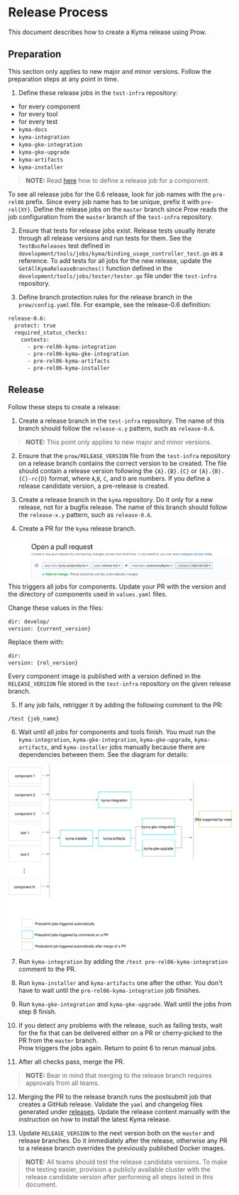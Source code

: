 # Release Process

This document describes how to create a Kyma release using Prow.

## Preparation

This section only applies to new major and minor versions. Follow the preparation steps at any point in time.

1. Define these release jobs in the `test-infra` repository:
 - for every component
 - for every tool
 - for every test
 - `kyma-docs`
 - `kyma-integration`
 - `kyma-gke-integration`
 - `kyma-gke-upgrade`
 - `kyma-artifacts`
 - `kyma-installer`

>**NOTE:** Read [here](https://github.com/kyma-project/test-infra/blob/master/docs/prow/release-jobs.md) how to define a release job for a component.

To see all release jobs for the 0.6 release, look for job names with the `pre-rel06` prefix.
Since every job name has to be unique, prefix it with `pre-rel{XY}`.
Define the release jobs on the `master` branch since Prow reads the job configuration from the `master` branch of the `test-infra` repository.

2. Ensure that tests for release jobs exist. Release tests usually iterate through all release versions and run tests for them.
See the `TestBucReleases` test defined in `development/tools/jobs/kyma/binding_usage_controller_test.go` as a reference.
To add tests for all jobs for the new release, update the `GetAllKymaReleaseBranches()` function
defined in the `development/tools/jobs/tester/tester.go` file under the `test-infra` repository.

3. Define branch protection rules for the release branch in the `prow/config.yaml` file.
For example, see the release-0.6 definition:
```
release-0.6:
  protect: true
  required_status_checks:
    contexts:
      - pre-rel06-kyma-integration
      - pre-rel06-kyma-gke-integration
      - pre-rel06-kyma-artifacts
      - pre-rel06-kyma-installer
```


## Release

Follow these steps to create a release:
1. Create a release branch in the `test-infra` repository. The name of this branch should follow the `release-x.y` pattern, such as `release-0.6`.

>**NOTE:** This point only applies to new major and minor versions.

2. Ensure that the `prow/RELEASE_VERSION` file from the `test-infra` repository on a release branch contains the correct version to be created.
The file should contain a release version following the `{A}.{B}.{C}` or `{A}.{B}.{C}-rc{D}` format, where `A`,`B`, `C`, and `D` are numbers.
If you define a release candidate version, a pre-release is created.

3. Create a release branch in the `kyma` repository. Do it only for a new release, not for a bugfix release.
The name of this branch should follow the `release-x.y` pattern, such as `release-0.6`.

4. Create a PR for the `kyma` release branch.

![](../../assets/release-PR.png)
This triggers all jobs for components.
Update your PR with the version and the directory of components used in `values.yaml` files.

Change these values in the files:

```
dir: develop/
version: {current_version}
```
Replace them with:
```
dir:
version: {rel_version}
```    

Every component image is published with a version defined in the `RELEASE_VERSION` file stored in the `test-infra` repository on the given release branch.

5. If any job fails, retrigger it by adding the following comment to the PR:
```
/test {job_name}
```

6. Wait until all jobs for components and tools finish. You must run the
`kyma-integration`, `kyma-gke-integration`, `kyma-gke-upgrade`, `kyma-artifacts`, and `kyma-installer` jobs manually because there are dependencies between them. See the diagram for details:

![](../../assets/kyma-rel-jobs.svg)

7. Run `kyma-integration` by adding the `/test pre-rel06-kyma-integration` comment to the PR.

8. Run `kyma-installer` and `kyma-artifacts` one after the other.
You don't have to wait until the `pre-rel06-kyma-integration` job finishes.

9. Run `kyma-gke-integration` and `kyma-gke-upgrade`. Wait until the jobs from step 8 finish.

10. If you detect any problems with the release, such as failing tests, wait for the fix that can be delivered either on a PR or cherry-picked to the PR from the `master` branch.  
Prow triggers the jobs again. Return to point 6 to rerun manual jobs.

11. After all checks pass, merge the PR.
>**NOTE:** Bear in mind that merging to the release branch requires approvals from all teams.

12. Merging the PR to the release branch runs the postsubmit job that creates a GitHub release.
Validate the `yaml` and changelog files generated under [releases](https://github.com/kyma-project/kyma/releases).
Update the release content manually with the instruction on how to install the latest Kyma release.

13. Update `RELEASE_VERSION` to the next version both on the `master` and release branches. Do it immediately after the release, otherwise any PR to a release branch overrides the previously published Docker images. 
 
>**NOTE:** All teams should test the release candidate versions. To make the testing easier, provision a publicly available cluster with the release candidate version after performing all steps listed in this document.
